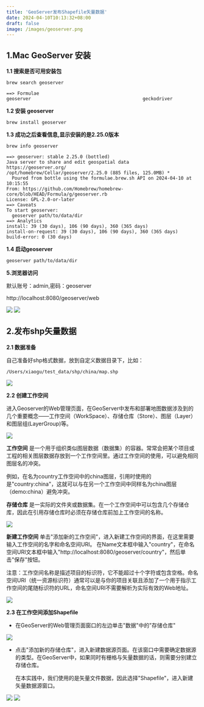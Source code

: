 ```yaml
---
title: 'GeoServer发布Shapefile矢量数据'
date: 2024-04-10T10:13:32+08:00
draft: false
image: /images/geoserver.png
---
```

## 1.Mac GeoServer 安装

**1.1 搜索是否可用安装包**
```
brew search geoserver

==> Formulae
geoserver                                         geckodriver
```
**1.2 安装 geoserver**
```
brew install geoserver
```
**1.3 成功之后查看信息,显示安装的是2.25.0版本**
```
brew info geoserver

==> geoserver: stable 2.25.0 (bottled)
Java server to share and edit geospatial data
https://geoserver.org/
/opt/homebrew/Cellar/geoserver/2.25.0 (885 files, 125.0MB) *
  Poured from bottle using the formulae.brew.sh API on 2024-04-10 at 10:15:55
From: https://github.com/Homebrew/homebrew-core/blob/HEAD/Formula/g/geoserver.rb
License: GPL-2.0-or-later
==> Caveats
To start geoserver:
  geoserver path/to/data/dir
==> Analytics
install: 39 (30 days), 106 (90 days), 360 (365 days)
install-on-request: 39 (30 days), 106 (90 days), 360 (365 days)
build-error: 0 (30 days)
```
**1.4 启动geoserver**
```
geoserver path/to/data/dir
```
**5.浏览器访问**

默认账号：admin,密码：geoserver

http://localhost:8080/geoserver/web

![](/images/geoserver-web.png)
![](/images/geoserver-web0.png)

## 2.发布shp矢量数据
**2.1 数据准备**

自己准备好shp格式数据，放到自定义数据目录下，比如：

```
/Users/xiaogu/test_data/shp/china/map.shp
```
![](/images/geoserver-web1.png)

**2.2 创建工作空间**

进入Geoserver的Web管理页面，在GeoServer中发布和部署地图数据涉及到的几个重要概念——工作空间（WorkSpace）、存储仓库（Store）、图层（Layer）和图层组(LayerGroup)等。

![](/images/geoserver-web2.png)

**工作空间** 是一个用于组织类似图层数据（数据集）的容器。常常会把某个项目或工程的相关图层数据存放到一个工作空间里。通过工作空间的使用，可以避免相同图层名的冲突。

例如，在名为country工作空间中的china图层，引用时使用的是"country:china"，这就可以与在另一个工作空间中同样名为china图层（demo:china）避免冲突。

**存储仓库** 是一实际的文件夹或数据集。在一个工作空间中可以包含几个存储仓库，因此在引用存储仓库时必须在存储仓库前加上工作空间的名称。

![](/images/geoserver-web3.png)

**新建工作空间** 单击"添加新的工作空间"，进入新建工作空间的界面，在这里需要输入工作空间的名字和命名空间URI。
在Name文本框中输入"country"，在命名空间URI文本框中输入"http://localhost:8080/geoserver/country"，然后单击"保存"按钮。

注意：工作空间名称是描述项目的标识符，它不能超过十个字符或包含空格。命名空间URI（统一资源标识符）通常可以是与你的项目关联且添加了一个用于指示工作空间的尾随标识符的URL，命名空间URI不需要解析为实际有效的Web地址。

![](/images/geoserver-web4.png)

**2.3 在工作空间添加Shapefile**
* 在GeoServer的Web管理页面窗口的左边单击"数据"中的"存储仓库"

![](/images/geoserver-web5.png)

* 点击"添加新的存储仓库"，进入新建数据源页面。在该窗口中需要确定数据源的类型。在GeoServer中，如果同时有栅格与矢量数据的话，则需要分别建立存储仓库。

   在本实践中，我们使用的是矢量文件数据，因此选择"Shapefile"，进入新建矢量数据源窗口。

![](/images/geoserver-web6.png)
![](/images/geoserver-web7.png)